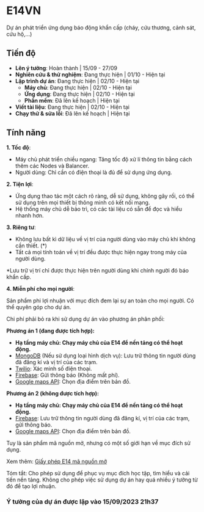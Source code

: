 # E14VN
Dự án phát triển ứng dụng báo động khẩn cấp (cháy, cứu thương, cảnh sát, cứu hộ,...)

## Tiến độ
- **Lên ý tưởng**: Hoàn thành | 15/09 - 27/09
- **Nghiên cứu & thử nghiệm**: Đang thực hiện | 01/10 - Hiện tại
- **Lập trình dự án**: Đang thực hiện | 02/10 - Hiện tại
    - **Máy chủ**: Đang thực hiện | 02/10 - Hiện tại
    - **Ứng dụng**: Đang thực hiện | 02/10 - Hiện tại
    - **Phần mềm**: Đã lên kế hoạch | Hiện tại
- **Viết tài liệu**: Đang thực hiện | 02/10 - Hiện tại
- **Chạy thử & sửa lỗi**: Đã lên kế hoạch | Hiện tại

## Tính năng
**1. Tốc độ**:

- Máy chủ phát triển chiều ngang: Tăng tốc độ xử lí thông tin bằng cách thêm các Nodes và Balancer.
- Người dùng: Chỉ cần có điện thoại là đủ để sử dụng ứng dụng.

**2. Tiện lợi**:

- Ứng dụng thao tác một cách rõ ràng, dễ sử dụng, không gây rối, có thể sử dụng trên mọi thiết bị thông minh có kết nối mạng.
- Hệ thống máy chủ dễ bảo trì, có các tài liệu có sẵn để đọc và hiểu nhanh hơn.

**3. Riêng tư**:

- Không lưu bất kì dữ liệu về vị trí của người dùng vào máy chủ khi không cần thiết. (*)
- Tất cả mọi tính toán về vị trí đều được thực hiện ngay trong máy của người dùng.

*Lưu trữ vị trí chỉ được thực hiện trên người dùng khi chính người đó báo khẩn cấp.

**4. Miễn phí cho mọi người**:

Sản phẩm phi lợi nhuận với mục đích đem lại sự an toàn cho mọi người. Có thể quyên góp cho dự án.

Chi phí phải bỏ ra khi sử dụng dự án vào phương án phân phối:

**Phương án 1 (đang được tích hợp):**
- **Hạ tầng máy chủ: Chạy máy chủ của E14 để nền tảng có thể hoạt động.**
- [MongoDB](https://www.mongodb.com) (Nếu sử dụng loại hình dịch vụ): Lưu trữ thông tin người dùng đã đăng kí và vị trí của các trạm.
- [Twilio](https://www.twilio.com/): Xác minh số điện thoại.
- [Firebase](https://firebase.google.com/): Gửi thông báo (Không mất phí).
- [Google maps API](https://mapsplatform.google.com): Chọn địa điểm trên bản đồ.

**Phương án 2 (không được tích hợp):**
- **Hạ tầng máy chủ: Chạy máy chủ của E14 để nền tảng có thể hoạt động.**
- [Firebase](https://firebase.google.com/): Lưu trữ thông tin người dùng đã đăng kí, vị trí của các trạm, gửi thông báo.
- [Google maps API](https://mapsplatform.google.com/): Chọn địa điểm trên bản đồ.

Tuy là sản phẩm mã nguồn mở, nhưng có một số giới hạn về mục đích sử dụng.

Xem thêm: [Giấy phép E14 mã nguồn mở](https://github.com/E14VN/.github/blob/main/LICENSE.md)

Tóm tắt: Cho phép sử dụng để phục vụ mục đích học tập, tìm hiểu và cải tiến nền tảng. Không cho phép việc sử dụng dự án hay quá nhiều ý tưởng từ đó để tạo lợi nhuận.

### Ý tưởng của dự án được lập vào 15/09/2023 21h37
